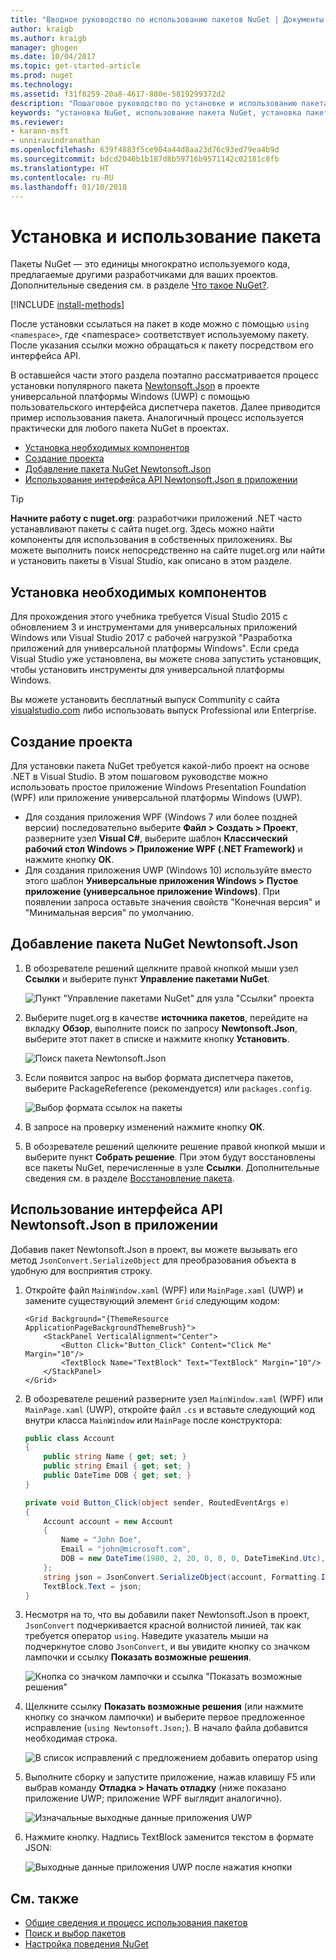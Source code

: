 ```yaml
---
title: "Вводное руководство по использованию пакетов NuGet | Документы Майкрософт"
author: kraigb
ms.author: kraigb
manager: ghogen
ms.date: 10/04/2017
ms.topic: get-started-article
ms.prod: nuget
ms.technology: 
ms.assetid: f31f8259-20a8-4617-880e-5819299372d2
description: "Пошаговое руководство по установке и использованию пакета NuGet в проекте."
keywords: "установка NuGet, использование пакета NuGet, установка пакетов NuGet, ссылки на пакеты NuGet, использование пакетов NuGet"
ms.reviewer:
- karann-msft
- unniravindranathan
ms.openlocfilehash: 639f4883f5ce904a44d8aa23d76c93ed79ea4b9d
ms.sourcegitcommit: bdcd2046b1b187d8b59716b9571142c02181c8fb
ms.translationtype: HT
ms.contentlocale: ru-RU
ms.lasthandoff: 01/10/2018
---
```

# <a name="install-and-use-a-package"></a>Установка и использование пакета

Пакеты NuGet — это единицы многократно используемого кода, предлагаемые другими разработчиками для ваших проектов. Дополнительные сведения см. в разделе [Что такое NuGet?](../What-is-NuGet.md).

[!INCLUDE [install-methods](../includes/install-methods.md)]

После установки ссылаться на пакет в коде можно с помощью `using <namespace>`, где \<namespace\> соответствует используемому пакету. После указания ссылки можно обращаться к пакету посредством его интерфейса API.

В оставшейся части этого раздела поэтапно рассматривается процесс установки популярного пакета [Newtonsoft.Json](https://www.nuget.org/packages/Newtonsoft.Json/) в проекте универсальной платформы Windows (UWP) с помощью пользовательского интерфейса диспетчера пакетов. Далее приводится пример использования пакета. Аналогичный процесс используется практически для любого пакета NuGet в проектах.

- [Установка необходимых компонентов](#install-pre-requisites)
- [Создание проекта](#create-a-project)
- [Добавление пакета NuGet Newtonsoft.Json](#add-the-newtonsoftjson-nuget-package)
- [Использование интерфейса API Newtonsoft.Json в приложении](#use-the-newtonsoftjson-api-in-the-app)

> [!Tip]
> **Начните работу с nuget.org**: разработчики приложений .NET часто устанавливают пакеты с сайта nuget.org. Здесь можно найти компоненты для использования в собственных приложениях. Вы можете выполнить поиск непосредственно на сайте nuget.org или найти и установить пакеты в Visual Studio, как описано в этом разделе.

## <a name="install-pre-requisites"></a>Установка необходимых компонентов

Для прохождения этого учебника требуется Visual Studio 2015 с обновлением 3 и инструментами для универсальных приложений Windows или Visual Studio 2017 с рабочей нагрузкой "Разработка приложений для универсальной платформы Windows". Если среда Visual Studio уже установлена, вы можете снова запустить установщик, чтобы установить инструменты для универсальной платформы Windows.

Вы можете установить бесплатный выпуск Community с сайта [visualstudio.com](https://www.visualstudio.com/) либо использовать выпуск Professional или Enterprise. 

## <a name="create-a-project"></a>Создание проекта

Для установки пакета NuGet требуется какой-либо проект на основе .NET в Visual Studio. В этом пошаговом руководстве можно использовать простое приложение Windows Presentation Foundation (WPF) или приложение универсальной платформы Windows (UWP).

- Для создания приложения WPF (Windows 7 или более поздней версии) последовательно выберите **Файл > Создать > Проект**, разверните узел **Visual C#**, выберите шаблон **Классический рабочий стол Windows > Приложение WPF (.NET Framework)** и нажмите кнопку **ОК**.
- Для создания приложения UWP (Windows 10) используйте вместо этого шаблон **Универсальные приложения Windows > Пустое приложение (универсальное приложение Windows)**. При появлении запроса оставьте значения свойств "Конечная версия" и "Минимальная версия" по умолчанию.

## <a name="add-the-newtonsoftjson-nuget-package"></a>Добавление пакета NuGet Newtonsoft.Json

1. В обозревателе решений щелкните правой кнопкой мыши узел **Ссылки** и выберите пункт **Управление пакетами NuGet**.

    ![Пункт "Управление пакетами NuGet" для узла "Ссылки" проекта](media/QS_Use-02-ManageNuGetPackages.png)

1. Выберите nuget.org в качестве **источника пакетов**, перейдите на вкладку **Обзор**, выполните поиск по запросу **Newtonsoft.Json**, выберите этот пакет в списке и нажмите кнопку **Установить**.

    ![Поиск пакета Newtonsoft.Json](media/QS_Use-03-NewtonsoftJson.png)

1. Если появится запрос на выбор формата диспетчера пакетов, выберите PackageReference (рекомендуется) или `packages.config`.

    ![Выбор формата ссылок на пакеты](media/QS_Use-03b-SelectFormat.png)

1. В запросе на проверку изменений нажмите кнопку **ОК**.

1. В обозревателе решений щелкните решение правой кнопкой мыши и выберите пункт **Собрать решение**. При этом будут восстановлены все пакеты NuGet, перечисленные в узле **Ссылки**. Дополнительные сведения см. в разделе [Восстановление пакета](../consume-packages/package-restore.md).

## <a name="use-the-newtonsoftjson-api-in-the-app"></a>Использование интерфейса API Newtonsoft.Json в приложении

Добавив пакет Newtonsoft.Json в проект, вы можете вызывать его метод `JsonConvert.SerializeObject` для преобразования объекта в удобную для восприятия строку.

1. Откройте файл `MainWindow.xaml` (WPF) или `MainPage.xaml` (UWP) и замените существующий элемент `Grid` следующим кодом:

    ```xaml
    <Grid Background="{ThemeResource ApplicationPageBackgroundThemeBrush}">
        <StackPanel VerticalAlignment="Center">
            <Button Click="Button_Click" Content="Click Me" Margin="10"/>
            <TextBlock Name="TextBlock" Text="TextBlock" Margin="10"/>
        </StackPanel>
    </Grid>
    ```

1. В обозревателе решений разверните узел `MainWindow.xaml` (WPF) или `MainPage.xaml` (UWP), откройте файл `.cs` и вставьте следующий код внутри класса `MainWindow` или `MainPage` после конструктора:

    ```cs
    public class Account
    {
        public string Name { get; set; }
        public string Email { get; set; }
        public DateTime DOB { get; set; }
    }

    private void Button_Click(object sender, RoutedEventArgs e)
    {
        Account account = new Account
        {
            Name = "John Doe",
            Email = "john@microsoft.com",
            DOB = new DateTime(1980, 2, 20, 0, 0, 0, DateTimeKind.Utc),
        };
        string json = JsonConvert.SerializeObject(account, Formatting.Indented);
        TextBlock.Text = json;
    }
    ```

1. Несмотря на то, что вы добавили пакет Newtonsoft.Json в проект, `JsonConvert` подчеркивается красной волнистой линией, так как требуется оператор `using`. Наведите указатель мыши на подчеркнутое слово `JsonConvert`, и вы увидите кнопку со значком лампочки и ссылку **Показать возможные решения**.

    ![Кнопка со значком лампочки и ссылка "Показать возможные решения"](media/QS_Use-04-ShowPotentialFixes.png)


1. Щелкните ссылку **Показать возможные решения** (или нажмите кнопку со значком лампочки) и выберите первое предложенное исправление (`using Newtonsoft.Json;`). В начало файла добавится необходимая строка.

    ![В список исправлений с предложением добавить оператор using](media/QS_Use-05-AddUsing.png)

1. Выполните сборку и запустите приложение, нажав клавишу F5 или выбрав команду **Отладка > Начать отладку** (ниже показано приложение UWP; приложение WPF выглядит аналогично).

    ![Изначальные выходные данные приложения UWP](media/QS_Use-06-AppStart.png)

1. Нажмите кнопку. Надпись TextBlock заменится текстом в формате JSON:

    ![Выходные данные приложения UWP после нажатия кнопки](media/QS_Use-07-AppEnd.png)

## <a name="related-topics"></a>См. также

- [Общие сведения и процесс использования пакетов](../consume-packages/overview-and-workflow.md)
- [Поиск и выбор пакетов](../consume-packages/finding-and-choosing-packages.md)
- [Настройка поведения NuGet](../consume-packages/configuring-nuget-behavior.md)
